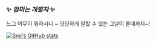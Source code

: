 ### ✨ _엄마는 개발자_ ✨
느그 어무이 뭐하시니 ~
당당하게 말할 수 있는 그날이 올때까지~!

[![Smj's GitHub stats](https://github-readme-stats.vercel.app/api?username=paypulse&show_icons=true&theme=radical)](https://github.com/paypuse/github-readme-stats)



<!--
**paypulse/paypulse** is a ✨ _special_ ✨ repository because its `README.md` (this file) appears on your GitHub profile.

Here are some ideas to get you started:

- 🔭 I’m currently working on ...
- 🌱 I’m currently learning ...
- 👯 I’m looking to collaborate on ...
- 🤔 I’m looking for help with ...
- 💬 Ask me about ...
- 📫 How to reach me: ...
- 😄 Pronouns: ...
- ⚡ Fun fact: ...
-->
